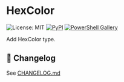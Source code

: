 # HexColor
![License: MIT](https://img.shields.io/badge/License-MIT-blue.svg)
[![PyPI](https://img.shields.io/badge/dynamic/json?url=https%3A%2F%2Fpypi.org%2Fpypi%2FHexColor%2Fjson&query=info.version&label=PyPI&color=3776AB&logoColor=white)](https://pypi.org/project/HexColor/)
[![PowerShell Gallery](https://img.shields.io/badge/dynamic/json?url=https%3A%2F%2Fwww.powershellgallery.com%2Fapi%2Fv2%2FPackages%28%29%3F%24filter%3DId%20eq%20%27HexColor%27%20and%20IsLatestVersion%20eq%20true&query=%24.value[0].Version&label=PowerShell%20Gallery&color=5391FE&logoColor=white)](https://www.powershellgallery.com/packages/HexColor)

Add HexColor type.

## 📜 Changelog
See [CHANGELOG.md](https://github.com/qiufengcute/HexColor/blob/main/CHANGELOG.md)

